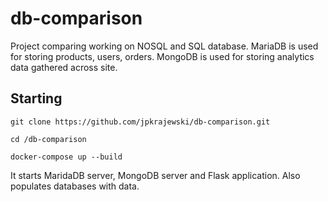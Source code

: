 # db-comparison
Project comparing working on NOSQL and SQL database. MariaDB is used for storing products, users, orders. MongoDB is used for storing analytics data gathered across site.

## Starting

`git clone https://github.com/jpkrajewski/db-comparison.git`

`cd /db-comparison`

`docker-compose up --build`

It starts MaridaDB server, MongoDB server and Flask application. Also populates databases with data.
